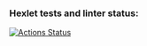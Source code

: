 ### Hexlet tests and linter status:
[![Actions Status](https://github.com/ACM-REZ/typescript-project-81/actions/workflows/hexlet-check.yml/badge.svg)](https://github.com/ACM-REZ/typescript-project-81/actions)